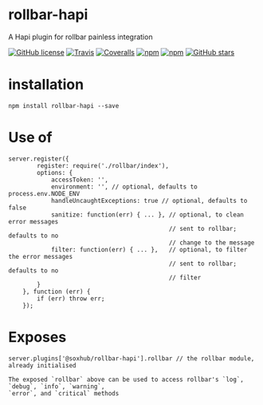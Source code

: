 # rollbar-hapi
A Hapi plugin for rollbar painless integration

[![GitHub license](https://img.shields.io/github/license/epappas/rollbar-hapi.svg?style=flat-square)](https://github.com/epappas/rollbar-hapi/blob/master/LICENSE)
[![Travis](https://img.shields.io/travis/epappas/rollbar-hapi.svg?style=flat-square)](https://travis-ci.org/epappas/rollbar-hapi)
[![Coveralls](https://img.shields.io/coveralls/epappas/rollbar-hapi.svg?style=flat-square)](https://coveralls.io/r/epappas/random-api)
[![npm](https://img.shields.io/npm/dm/rollbar-hapi.svg?style=flat-square)](https://www.npmjs.com/package/rollbar-hapi)
[![npm](https://img.shields.io/npm/v/rollbar-hapi.svg?style=flat-square)](https://www.npmjs.com/package/rollbar-hapi)
[![GitHub stars](https://img.shields.io/github/stars/epappas/rollbar-hapi.svg?style=flat-square)](https://github.com/epappas/rollbar-hapi)

# installation

    npm install rollbar-hapi --save

# Use of

    server.register({
            register: require('./rollbar/index'),
            options: {
                accessToken: '',
                environment: '', // optional, defaults to process.env.NODE_ENV
                handleUncaughtExceptions: true // optional, defaults to false
                sanitize: function(err) { ... }, // optional, to clean error messages
                                                 // sent to rollbar; defaults to no
                                                 // change to the message
                filter: function(err) { ... },   // optional, to filter the error messages
                                                 // sent to rollbar; defaults to no
                                                 // filter
            }
        }, function (err) {
            if (err) throw err;
        });

# Exposes

    server.plugins['@soxhub/rollbar-hapi'].rollbar // the rollbar module, already initialised

    The exposed `rollbar` above can be used to access rollbar's `log`, `debug`, `info`, `warning`, 
    `error`, and `critical` methods

